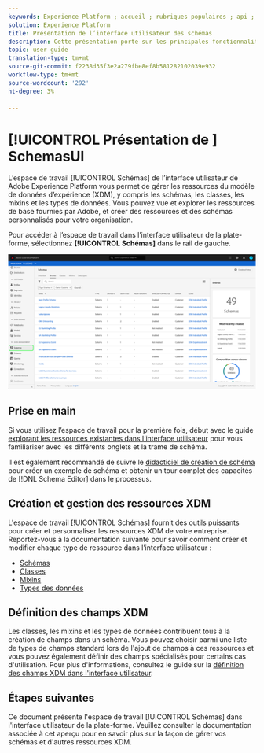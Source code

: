 ```yaml
---
keywords: Experience Platform ; accueil ; rubriques populaires ; api ; API ; XDM ; système XDM ; modèle de données d’expérience ; modèle de données ; ui ; espace de travail ;
solution: Experience Platform
title: Présentation de l’interface utilisateur des schémas
description: Cette présentation porte sur les principales fonctionnalités de l'espace de travail Schémas en Experience Platform.
topic: user guide
translation-type: tm+mt
source-git-commit: f2238d35f3e2a279fbe8ef8b581282102039e932
workflow-type: tm+mt
source-wordcount: '292'
ht-degree: 3%

---
```



# [!UICONTROL Présentation de ] SchemasUI

L’espace de travail [!UICONTROL Schémas] de l’interface utilisateur de Adobe Experience Platform vous permet de gérer les ressources du modèle de données d’expérience (XDM), y compris les schémas, les classes, les mixins et les types de données. Vous pouvez vue et explorer les ressources de base fournies par Adobe, et créer des ressources et des schémas personnalisés pour votre organisation.

Pour accéder à l’espace de travail dans l’interface utilisateur de la plate-forme, sélectionnez **[!UICONTROL Schémas]** dans le rail de gauche.

![](../images/ui/overview/schemas-tab.png)

## Prise en main

Si vous utilisez l’espace de travail pour la première fois, début avec le guide [explorant les ressources existantes dans l’interface utilisateur](./explore.md) pour vous familiariser avec les différents onglets et la trame de schéma.

Il est également recommandé de suivre le [didacticiel de création de schéma](../tutorials/create-schema-ui.md) pour créer un exemple de schéma et obtenir un tour complet des capacités de [!DNL Schema Editor] dans le processus.

## Création et gestion des ressources XDM

L&#39;espace de travail [!UICONTROL Schémas] fournit des outils puissants pour créer et personnaliser les ressources XDM de votre entreprise. Reportez-vous à la documentation suivante pour savoir comment créer et modifier chaque type de ressource dans l’interface utilisateur :

* [Schémas](./resources/schemas.md)
* [Classes](./resources/classes.md)
* [Mixins](./resources/mixins.md)
* [Types des données](./resources/data-types.md)

## Définition des champs XDM

Les classes, les mixins et les types de données contribuent tous à la création de champs dans un schéma. Vous pouvez choisir parmi une liste de types de champs standard lors de l&#39;ajout de champs à ces ressources et vous pouvez également définir des champs spécialisés pour certains cas d&#39;utilisation. Pour plus d&#39;informations, consultez le guide sur la [définition des champs XDM dans l&#39;interface utilisateur](./fields/overview.md).

## Étapes suivantes

Ce document présente l&#39;espace de travail [!UICONTROL Schémas] dans l&#39;interface utilisateur de la plate-forme. Veuillez consulter la documentation associée à cet aperçu pour en savoir plus sur la façon de gérer vos schémas et d&#39;autres ressources XDM.